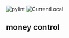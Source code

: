 ![pylint](https://img.shields.io/badge/pylint-0.00-yellow)
![CurrentLocal](https://img.shields.io/badge/machine-zbook-brightgreen)

## money control